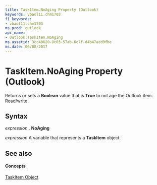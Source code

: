 ```yaml
---
title: TaskItem.NoAging Property (Outlook)
keywords: vbaol11.chm1703
f1_keywords:
- vbaol11.chm1703
ms.prod: outlook
api_name:
- Outlook.TaskItem.NoAging
ms.assetid: 3cc48820-8c03-57ab-6c7f-d4b47aed9fbe
ms.date: 06/08/2017
---
```



# TaskItem.NoAging Property (Outlook)

Returns or sets a  **Boolean** value that is **True** to not age the Outlook item. Read/write.


## Syntax

 _expression_ . **NoAging**

 _expression_ A variable that represents a **TaskItem** object.


## See also


#### Concepts


[TaskItem Object](Outlook.TaskItem.md)

